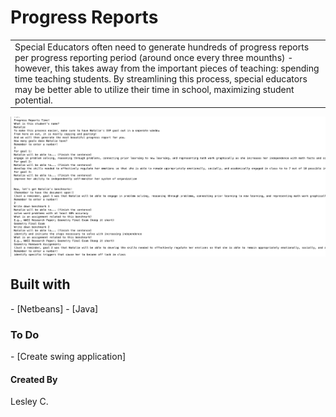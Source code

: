 # Progress Reports
<table>
<tr>
<td>
Special Educators often need to generate hundreds of progress reports per progress reporting period (around once every three mounths) - however, this takes away from the important pieces of teaching: spending time teaching students. By streamlining this process, special educators may be better able to utilize their time in school, maximizing student potential. 
</td>
</tr>
</table>

<img src="img/firstDraft.png">


<h2>Built with </h2>
- [Netbeans]
- [Java]

<h3>To Do</h3>
- [Create swing application]

<h4>Created By</h4>
Lesley C. 
 
